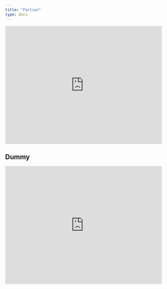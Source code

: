 ```yaml
---
title: "Partien"
type: docs
---
```



<iframe src="https://lichess.org/embed/broadcast/2-ilmenauer-open-2025/7frTyKOf" style="width: 100%; aspect-ratio: 4/3;" frameborder="0"></iframe>




## Dummy
<iframe src="https://lichess.org/embed/broadcast/2025-australian-open--minor/4K8Ixnjp" style="width: 100%; aspect-ratio: 4/3;" frameborder="0"></iframe>